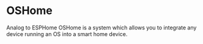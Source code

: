 # OSHome
Analog to ESPHome OSHome is a system which allows you to integrate any device running an OS into a smart home device.
